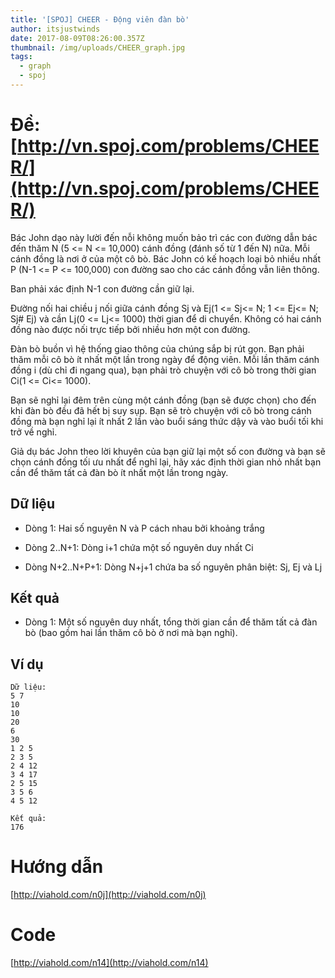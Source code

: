 ```yaml
---
title: '[SPOJ] CHEER - Động viên đàn bò'
author: itsjustwinds
date: 2017-08-09T08:26:00.357Z
thumbnail: /img/uploads/CHEER_graph.jpg
tags:
  - graph
  - spoj
---
```

# Đề: [http://vn.spoj.com/problems/CHEER/](http://vn.spoj.com/problems/CHEER/)

Bác John dạo này lười đến nỗi không muốn bảo trì các con đường dẫn bác đến thăm N \(5 &lt;= N &lt;= 10,000\) cánh đồng \(đánh số từ 1 đến N\) nữa. Mỗi cánh đồng là nơi ở của một cô bò. Bác John có kế hoạch loại bỏ nhiều nhất P \(N-1 &lt;= P &lt;= 100,000\) con đường sao cho các cánh đồng vẫn liên thông.

Ban phải xác định N-1 con đường cần giữ lại.

Đường nối hai chiều j nối giữa cánh đồng Sj và Ej\(1 &lt;= Sj&lt;= N; 1 &lt;= Ej&lt;= N; Sj\# Ej\) và cần Lj\(0 &lt;= Lj&lt;= 1000\) thời gian để di chuyển. Không có hai cánh đồng nào được nối trực tiếp bởi nhiều hơn một con đường.

Đàn bò buồn vì hệ thống giao thông của chúng sắp bị rút gọn. Bạn phải thăm mỗi cô bò ít nhất một lần trong ngày để động viên. Mỗi lần thăm cánh đồng i \(dù chỉ đi ngang qua\), bạn phải trò chuyện với cô bò trong thời gian Ci\(1 &lt;= Ci&lt;= 1000\).

Bạn sẽ nghỉ lại đêm trên cùng một cánh đồng \(bạn sẽ được chọn\) cho đến khi đàn bò đều đã hết bị suy sụp. Bạn sẽ trò chuyện với cô bò trong cánh đồng mà bạn nghỉ lại ít nhất 2 lần vào buổi sáng thức dậy và vào buổi tối khi trở về nghỉ.

Giả dụ bác John theo lời khuyên của bạn giữ lại một số con đường và bạn sẽ chọn cánh đồng tối ưu nhất để nghỉ lại, hãy xác định thời gian nhỏ nhất bạn cần để thăm tất cả đàn bò ít nhất một lần trong ngày.

## Dữ liệu

* Dòng 1: Hai số nguyên N và P cách nhau bởi khoảng trắng

* Dòng 2..N+1: Dòng i+1 chứa một số nguyên duy nhất Ci

* Dòng N+2..N+P+1: Dòng N+j+1 chứa ba số nguyên phân biệt: Sj, Ej và Lj

## Kết quả

* Dòng 1: Một số nguyên duy nhất, tổng thời gian cần để thăm tất cả đàn bò \(bao gồm hai lần thăm cô bò ở nơi mà bạn nghỉ\).

## Ví dụ

```
Dữ liệu:
5 7
10
10
20
6
30
1 2 5
2 3 5
2 4 12
3 4 17
2 5 15
3 5 6
4 5 12

Kết quả:
176
```

# Hướng dẫn

[http://viahold.com/n0j](http://viahold.com/n0j)

# Code

[http://viahold.com/n14](http://viahold.com/n14)
